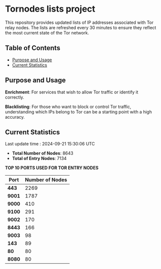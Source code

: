 # Tornodes lists project

This repository provides updated lists of IP addresses associated with Tor relay nodes. The lists are refreshed every 30 minutes to ensure they reflect the most current state of the Tor network.

## Table of Contents

- [Purpose and Usage](#purpose-and-usage)
- [Current Statistics](#current-statistics)


## Purpose and Usage

**Enrichment**: For services that wish to allow Tor traffic or identify it correctly.

**Blacklisting**: For those who want to block or control Tor traffic, understanding which IPs belong to Tor can be a starting point with a high accuracy.

## Current Statistics

Last update time : 2024-09-21 15:30:06 UTC

- **Total Number of Nodes**: 8643
- **Total of Entry Nodes**: 7134

**TOP 10 PORTS USED FOR TOR ENTRY NODES**

| **Port** | **Number of Nodes** |
|------|-----------------|
| **443**   | 2269  |
| **9001**   | 1787  |
| **9000**   | 410  |
| **9100**   | 291  |
| **9002**   | 170  |
| **8443**   | 166  |
| **9003**   | 98  |
| **143**   | 89  |
| **80**   | 80  |
| **8080**   | 80  |

